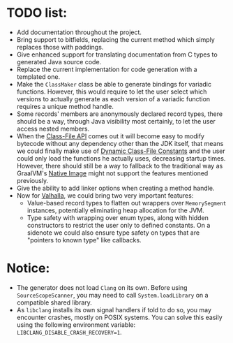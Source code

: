 # TODO list:

* Add documentation throughout the project.
* Bring support to bitfields, replacing the current method which simply replaces those with paddings.
* Give enhanced support for translating documentation from C types to generated Java source code.
* Replace the current implementation for code generation with a templated one.
* Make the `ClassMaker` class be able to generate bindings for variadic functions. However, this would require to let the user select which versions to actually generate as each version of a variadic function requires a unique method handle.
* Some records' members are anonymously declared record types, there should be a way, through Java visibility most certainly, to let the user access nested members.
* When the [Class-File API](https://openjdk.org/jeps/466) comes out it will become easy to modify bytecode without any dependency other than the JDK itself, that means we could finally make use of [Dynamic Class-File Constants](https://openjdk.org/jeps/309)
and the user could only load the functions he actually uses, decreasing startup times. However, there should still be a way to fallback to the traditional way as GraalVM's [Native Image](https://www.graalvm.org/latest/reference-manual/native-image/)
might not support the features mentioned previously.
* Give the ability to add linker options when creating a method handle.
* Now for [Valhalla](https://openjdk.org/projects/valhalla/), we could bring two very important features:
    * Value-based record types to flatten out wrappers over `MemorySegment` instances, potentially eliminating heap allocation for the JVM.
    * Type safety with wrapping over enum types, along with hidden constructors to restrict the user only to defined constants. On a sidenote we could also ensure type safety on types that are "pointers to known type" like callbacks.

# Notice:

* The generator does not load `Clang` on its own. Before using `SourceScopeScanner`, you may need to call `System.loadLibrary` on a compatible shared library.
* As `libclang` installs its own signal handlers if told to do so, you may encounter crashes, mostly on POSIX systems. You can solve this easily using the following environment variable:
`LIBCLANG_DISABLE_CRASH_RECOVERY=1`.
